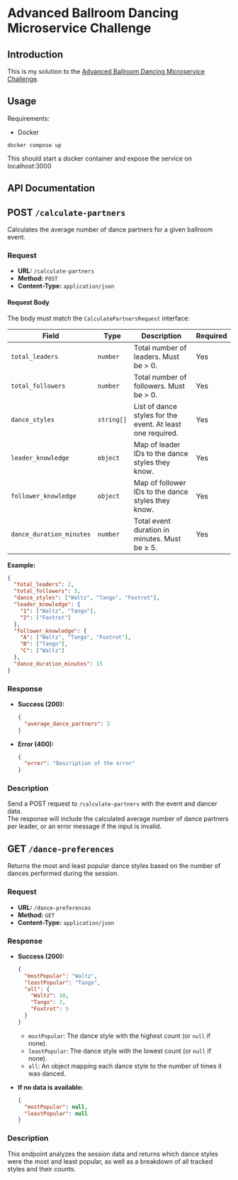 # Advanced Ballroom Dancing Microservice Challenge

## Introduction

This is my solution to the [Advanced Ballroom Dancing Microservice Challenge](./requirements.md).

## Usage

Requirements:
- Docker

`docker compose up`

This should start a docker container and expose the service on localhost:3000

## API Documentation

## POST `/calculate-partners`

Calculates the average number of dance partners for a given ballroom event.

### Request

- **URL:** `/calculate-partners`
- **Method:** `POST`
- **Content-Type:** `application/json`

#### Request Body

The body must match the `CalculatePartnersRequest` interface:

| Field                   | Type                | Description                                                      | Required |
|-------------------------|---------------------|------------------------------------------------------------------|----------|
| `total_leaders`         | `number`            | Total number of leaders. Must be > 0.                            | Yes      |
| `total_followers`       | `number`            | Total number of followers. Must be > 0.                          | Yes      |
| `dance_styles`          | `string[]`          | List of dance styles for the event. At least one required.        | Yes      |
| `leader_knowledge`      | `object`            | Map of leader IDs to the dance styles they know.                 | Yes      |
| `follower_knowledge`    | `object`            | Map of follower IDs to the dance styles they know.               | Yes      |
| `dance_duration_minutes`| `number`            | Total event duration in minutes. Must be ≥ 5.                    | Yes      |

**Example:**
```json
{
  "total_leaders": 2,
  "total_followers": 3,
  "dance_styles": ["Waltz", "Tango", "Foxtrot"],
  "leader_knowledge": {
    "1": ["Waltz", "Tango"],
    "2": ["Foxtrot"]
  },
  "follower_knowledge": {
    "A": ["Waltz", "Tango", "Foxtrot"],
    "B": ["Tango"],
    "C": ["Waltz"]
  },
  "dance_duration_minutes": 15
}
```

### Response

- **Success (200):**
  ```json
  {
    "average_dance_partners": 2
  }
  ```

- **Error (400):**
  ```json
  {
    "error": "Description of the error"
  }
  ```

### Description

Send a POST request to `/calculate-partners` with the event and dancer data.  
The response will include the calculated average number of dance partners per leader, or an error message if the input is invalid.

## GET `/dance-preferences`

Returns the most and least popular dance styles based on the number of dances performed during the session.

### Request

- **URL:** `/dance-preferences`
- **Method:** `GET`
- **Content-Type:** `application/json`

### Response

- **Success (200):**
  ```json
  {
    "mostPopular": "Waltz",
    "leastPopular": "Tango",
    "all": {
      "Waltz": 10,
      "Tango": 2,
      "Foxtrot": 5
    }
  }
  ```

  - `mostPopular`: The dance style with the highest count (or `null` if none).
  - `leastPopular`: The dance style with the lowest count (or `null` if none).
  - `all`: An object mapping each dance style to the number of times it was danced.

- **If no data is available:**
  ```json
  {
    "mostPopular": null,
    "leastPopular": null
  }
  ```

### Description

This endpoint analyzes the session data and returns which dance styles were the most and least popular, as well as a breakdown of all tracked styles and their counts.